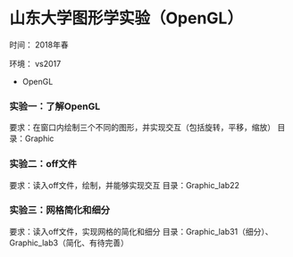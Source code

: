 # 山东大学图形学实验（OpenGL）

时间：
2018年春

环境：
vs2017
+ OpenGL

### 实验一：了解OpenGL
要求：在窗口内绘制三个不同的图形，并实现交互（包括旋转，平移，缩放）
目录：Graphic

### 实验二：off文件
要求：读入off文件，绘制，并能够实现交互
目录：Graphic_lab22

### 实验三：网格简化和细分
要求：读入off文件，实现网格的简化和细分
目录：Graphic_lab31（细分）、Graphic_lab3（简化、有待完善）


